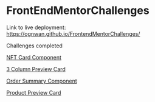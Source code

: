 # FrontEndMentorChallenges

Link to live deployment: https://ognwan.github.io/FrontendMentorChallenges/

Challenges completed

<a href="./NFT_preview_card">NFT Card Component</a>

<a href="./3_column_preview_card"> 3 Column Preview Card</a>

<a href="./order_summary_component">Order Summary Component</a>

<a href="./product_preview_card">Product Preview Card</a>   
